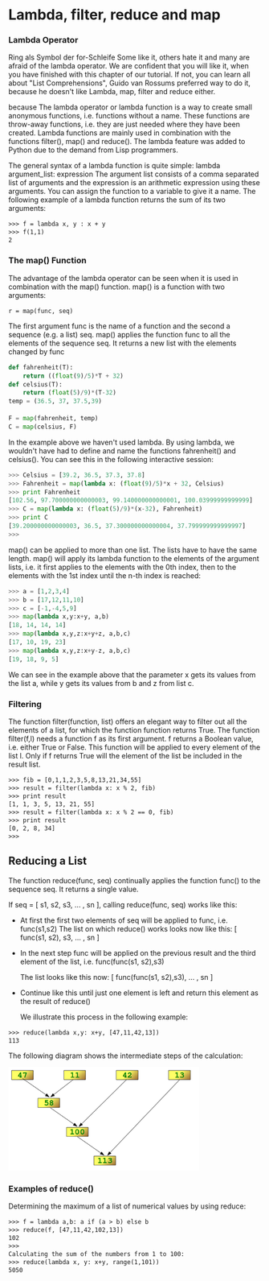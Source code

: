 # Lambda, filter, reduce and map

### Lambda Operator

Ring als Symbol der for-Schleife Some like it, others hate it and many are afraid of the lambda operator. We are confident that you will like it, when you have finished with this chapter of our tutorial. If not, you can learn all about "List Comprehensions", Guido van Rossums preferred way to do it, because he doesn't like Lambda, map, filter and reduce either.

because The lambda operator or lambda function is a way to create small anonymous functions, i.e. functions without a name. These functions are throw-away functions, i.e. they are just needed where they have been created. Lambda functions are mainly used in combination with the functions filter\(\), map\(\) and reduce\(\). The lambda feature was added to Python due to the demand from Lisp programmers.

The general syntax of a lambda function is quite simple: lambda argument\_list: expression The argument list consists of a comma separated list of arguments and the expression is an arithmetic expression using these arguments. You can assign the function to a variable to give it a name. The following example of a lambda function returns the sum of its two arguments:

```text
>>> f = lambda x, y : x + y
>>> f(1,1)
2
```

### The map\(\) Function

The advantage of the lambda operator can be seen when it is used in combination with the map\(\) function. map\(\) is a function with two arguments:

```text
r = map(func, seq)
```

The first argument func is the name of a function and the second a sequence \(e.g. a list\) seq. map\(\) applies the function func to all the elements of the sequence seq. It returns a new list with the elements changed by func

```python
def fahrenheit(T):
    return ((float(9)/5)*T + 32)
def celsius(T):
    return (float(5)/9)*(T-32)
temp = (36.5, 37, 37.5,39)

F = map(fahrenheit, temp)
C = map(celsius, F)
```

In the example above we haven't used lambda. By using lambda, we wouldn't have had to define and name the functions fahrenheit\(\) and celsius\(\). You can see this in the following interactive session:

```python
>>> Celsius = [39.2, 36.5, 37.3, 37.8]
>>> Fahrenheit = map(lambda x: (float(9)/5)*x + 32, Celsius)
>>> print Fahrenheit
[102.56, 97.700000000000003, 99.140000000000001, 100.03999999999999]
>>> C = map(lambda x: (float(5)/9)*(x-32), Fahrenheit)
>>> print C
[39.200000000000003, 36.5, 37.300000000000004, 37.799999999999997]
>>>
```

map\(\) can be applied to more than one list. The lists have to have the same length. map\(\) will apply its lambda function to the elements of the argument lists, i.e. it first applies to the elements with the 0th index, then to the elements with the 1st index until the n-th index is reached:

```python
>>> a = [1,2,3,4]
>>> b = [17,12,11,10]
>>> c = [-1,-4,5,9]
>>> map(lambda x,y:x+y, a,b)
[18, 14, 14, 14]
>>> map(lambda x,y,z:x+y+z, a,b,c)
[17, 10, 19, 23]
>>> map(lambda x,y,z:x+y-z, a,b,c)
[19, 18, 9, 5]
```

We can see in the example above that the parameter x gets its values from the list a, while y gets its values from b and z from list c.

### Filtering

The function filter\(function, list\) offers an elegant way to filter out all the elements of a list, for which the function function returns True. The function filter\(f,l\) needs a function f as its first argument. f returns a Boolean value, i.e. either True or False. This function will be applied to every element of the list l. Only if f returns True will the element of the list be included in the result list.

```text
>>> fib = [0,1,1,2,3,5,8,13,21,34,55]
>>> result = filter(lambda x: x % 2, fib)
>>> print result
[1, 1, 3, 5, 13, 21, 55]
>>> result = filter(lambda x: x % 2 == 0, fib)
>>> print result
[0, 2, 8, 34]
>>>
```

## Reducing a List

The function reduce\(func, seq\) continually applies the function func\(\) to the sequence seq. It returns a single value.

If seq = \[ s1, s2, s3, ... , sn \], calling reduce\(func, seq\) works like this:

* At first the first two elements of seq will be applied to func, i.e. func\(s1,s2\) The list on which reduce\(\) works looks now like this: \[ func\(s1, s2\), s3, ... , sn \]
* In the next step func will be applied on the previous result and the third element of the list, i.e. func\(func\(s1, s2\),s3\)

  The list looks like this now: \[ func\(func\(s1, s2\),s3\), ... , sn \]

* Continue like this until just one element is left and return this element as the result of reduce\(\)

  We illustrate this process in the following example:

```text
>>> reduce(lambda x,y: x+y, [47,11,42,13])
113
```

The following diagram shows the intermediate steps of the calculation:

![](../../.gitbook/assets/reduce_diagram.png)

### Examples of reduce\(\)

Determining the maximum of a list of numerical values by using reduce:

```text
>>> f = lambda a,b: a if (a > b) else b
>>> reduce(f, [47,11,42,102,13])
102
>>> 
Calculating the sum of the numbers from 1 to 100:
>>> reduce(lambda x, y: x+y, range(1,101))
5050
```

